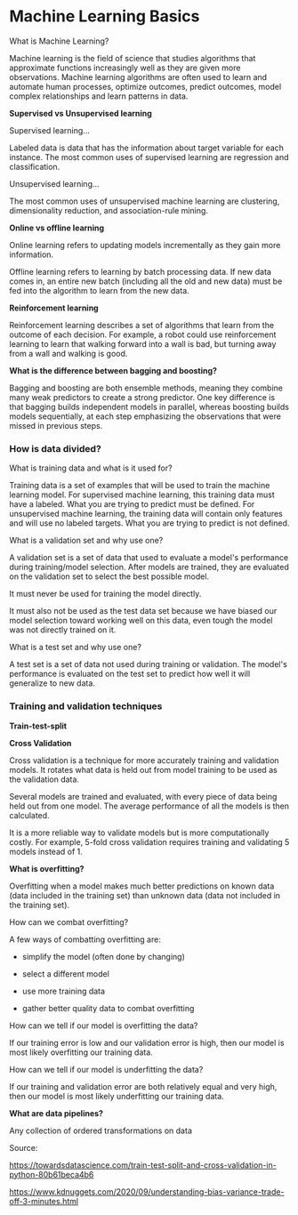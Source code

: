 
# Machine Learning Basics

What is Machine Learning?

Machine learning is the field of science that studies algorithms that approximate functions increasingly well as they are given more observations. Machine learning algorithms are often used to learn and automate human processes, optimize outcomes, predict outcomes, model complex relationships and learn patterns in data. 

**Supervised vs Unsupervised learning**

Supervised learning...

Labeled data is data that has the information about target variable for each instance.
The most common uses of supervised learning are regression and classification.

Unsupervised learning...

The most common uses of unsupervised machine learning are clustering, dimensionality reduction, and association-rule mining.

**Online vs offline learning**

Online learning refers to updating models incrementally as they gain more information.

Offline learning refers to learning by batch processing data. If new data comes in, an entire new batch (including all the old and new data) must be fed into the algorithm to learn from the new data.

**Reinforcement learning**

Reinforcement learning describes a set of algorithms that learn from the outcome of each decision. For example, a robot could use reinforcement learning to learn that walking forward into a wall is bad, but turning away from a wall and walking is good. 

**What is the difference between bagging and boosting?**

Bagging and boosting are both ensemble methods, meaning they combine many weak predictors to create a strong predictor. One key difference is that bagging builds independent models in parallel, whereas boosting builds models sequentially, at each step emphasizing the observations that were missed in previous steps.

### How is data divided?

What is training data and what is it used for?

Training data is a set of examples that will be used to train the machine learning model.
For supervised machine learning, this training data must have a labeled. What you are trying to predict must be defined.
For unsupervised machine learning, the training data will contain only features and will use no labeled targets. What you are trying to predict is not defined.

What is a validation set and why use one?

A validation set is a set of data that used to evaluate a model's performance during training/model selection. After models are trained, they are evaluated on the validation set to select the best possible model.

It must never be used for training the model directly.

It must also not be used as the test data set because we have biased our model selection toward working well on this data, even tough the model was not directly trained on it.

What is a test set and why use one?

A test set is a set of data not used during training or validation. The model's performance is evaluated on the test set to predict how well it will generalize to new data.

### Training and validation techniques

**Train-test-split**

**Cross Validation**

Cross validation is a technique for more accurately training and validation models. It rotates what data is held out from model training to be used as the validation data.

Several models are trained and evaluated, with every piece of data being held out from one model. The average performance of all the models is then calculated.

It is a more reliable way to validate models but is more computationally costly. For example, 5-fold cross validation requires training and validating 5 models instead of 1.

**What is overfitting?**

Overfitting when a model makes much better predictions on known data (data included in the training set) than unknown data (data not included in the training set).

How can we combat overfitting?

A few ways of combatting overfitting are:

- simplify the model (often done by changing)

- select a different model

- use more training data

- gather better quality data to combat overfitting

How can we tell if our model is overfitting the data?

If our training error is low and our validation error is high, then our model is most likely overfitting our training data.

How can we tell if our model is underfitting the data?

If our training and validation error are both relatively equal and very high, then our model is most likely underfitting our training data.

**What are data pipelines?**

Any collection of ordered transformations on data

Source:
    
https://towardsdatascience.com/train-test-split-and-cross-validation-in-python-80b61beca4b6

https://www.kdnuggets.com/2020/09/understanding-bias-variance-trade-off-3-minutes.html

